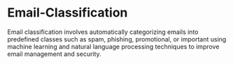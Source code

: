 # Email-Classification
Email classification involves automatically categorizing emails into predefined classes such as spam, phishing, promotional, or important using machine learning and natural language processing techniques to improve email management and security.
